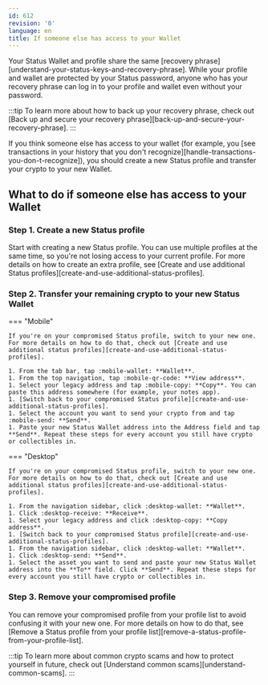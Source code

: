 ```yaml
---
id: 612
revision: '0'
language: en
title: If someone else has access to your Wallet
---
```


Your Status Wallet and profile share the same [recovery phrase][understand-your-status-keys-and-recovery-phrase]. While your profile and wallet are protected by your Status password, anyone who has your recovery phrase can log in to your profile and wallet even without your password.

:::tip
To learn more about how to back up your recovery phrase, check out [Back up and secure your recovery phrase][back-up-and-secure-your-recovery-phrase].
:::

If you think someone else has access to your wallet (for example, you [see transactions in your history that you don't recognize][handle-transactions-you-don-t-recognize]), you should create a new Status profile and transfer your crypto to your new Wallet.

## What to do if someone else has access to your Wallet

### Step 1. Create a new Status profile

Start with creating a new Status profile. You can use multiple profiles at the same time, so you're not losing access to your current profile. For more details on how to create an extra profile, see [Create and use additional Status profiles][create-and-use-additional-status-profiles].

### Step 2. Transfer your remaining crypto to your new Status Wallet

=== "Mobile"

    If you're on your compromised Status profile, switch to your new one. For more details on how to do that, check out [Create and use additional status profiles][create-and-use-additional-status-profiles].

    1. From the tab bar, tap :mobile-wallet: **Wallet**.
    1. From the top navigation, tap :mobile-qr-code: **View address**.
    1. Select your legacy address and tap :mobile-copy: **Copy**. You can paste this address somewhere (for example, your notes app).
    1. [Switch back to your compromised Status profile][create-and-use-additional-status-profiles].
    1. Select the account you want to send your crypto from and tap :mobile-send: **Send**.
    1. Paste your new Status Wallet address into the Address field and tap **Send**. Repeat these steps for every account you still have crypto or collectibles in.

=== "Desktop"

    If you're on your compromised Status profile, switch to your new one. For more details on how to do that, check out [Create and use additional status profiles][create-and-use-additional-status-profiles].

    1. From the navigation sidebar, click :desktop-wallet: **Wallet**.
    1. Click :desktop-receive: **Receive**.
    1. Select your legacy address and click :desktop-copy: **Copy address**.
    1. [Switch back to your compromised Status profile][create-and-use-additional-status-profiles].
    1. From the navigation sidebar, click :desktop-wallet: **Wallet**.
    1. Click :desktop-send: **Send**.
    1. Select the asset you want to send and paste your new Status Wallet address into the **To** field. Click **Send**. Repeat these steps for every account you still have crypto or collectibles in.

### Step 3. Remove your compromised profile

You can remove your compromised profile from your profile list to avoid confusing it with your new one. For more details on how to do that, see [Remove a Status profile from your profile list][remove-a-status-profile-from-your-profile-list].

:::tip
To learn more about common crypto scams and how to protect yourself in future, check out [Understand common scams][understand-common-scams].
:::
